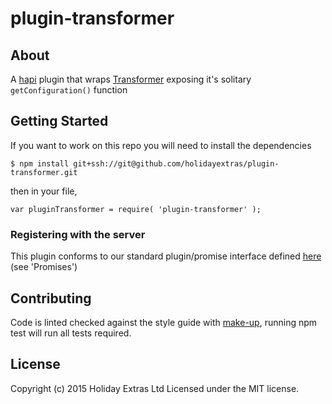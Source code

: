 # plugin-transformer

## About

A [hapi](http://hapijs.com/) plugin that wraps [Transformer](https://bitbucket.org/hxshortbreaks/transformer) exposing it's solitary ` getConfiguration() ` function

## Getting Started

If you want to work on this repo you will need to install the dependencies
```
$ npm install git+ssh://git@github.com/holidayextras/plugin-transformer.git
```

then in your file,

```
var pluginTransformer = require( 'plugin-transformer' );
```

### Registering with the server

This plugin conforms to our standard plugin/promise interface defined [here](https://bitbucket.org/hxshortbreaks/the-works/src/master/docs/PLUGINS.md) (see 'Promises')

## Contributing

Code is linted checked against the style guide with [make-up](https://github.com/holidayextras/make-up), running npm test will run all tests required.

## License
Copyright (c) 2015 Holiday Extras Ltd
Licensed under the MIT license.